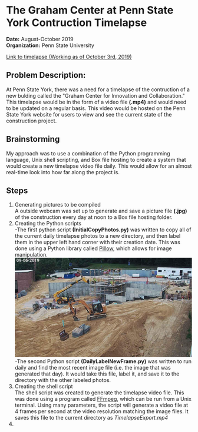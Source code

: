 # The Graham Center at Penn State York Contruction Timelapse
**Date:**  August-October 2019  
**Organization:** Penn State University

[Link to timelapse (Working as of October 3rd, 2019)](https://york.psu.edu/academics/graham-fellows-program)

## Problem Description:
At Penn State York, there was a need for a timelapse of the contruction of a new bulding called the "Graham Center for Innovation and Collaboration."  This timelapse would be in the form of a video file **(.mp4)** and would need to be updated on a regular basis.  This video would be hosted on the Penn State York website for users to view and see the current state of the construction project.

## Brainstorming
My approach was to use a combination of the Python programming language, Unix shell scripting, and Box file hosting to create a system that would create a new timelapse video file daily.  This would allow for an almost real-time look into how far along the project is.

## Steps
1. Generating pictures to be compiled  
A outside webcam was set up to generate and save a picture file **(.jpg)** of the construction every day at noon to a Box file hosting folder.
1. Creating the Python scripts  
-The first python script **(InitialCopyPhotos.py)** was written to copy all of the current daily timelapse photos to a new directory, and then label them in the upper left hand corner with their creation date.  This was done using a Python library called [Pillow](https://pillow.readthedocs.io/en/stable/#),
which allows for image manipulation.
![Labeled Photo Example](https://raw.githubusercontent.com/alexkoontz/timelapse/master/rdme_src/labelExample1.jpg)
-The second Python script **(DailyLabelNewFrame.py)** was written to run daily and find the most recent image file (i.e. the image that was generated that day).  It would take this file, label it, and save it to the directory with the other labeled photos.
1. Creating the shell script  
The shell script was created to generate the timelapse video file.  This was done using a program called [FFmpeg](https://www.ffmpeg.org/), which can be run from a Unix terminal.  Using many parameters, the script will generate a video file at 4 frames per second at the video resolution matching the image files.  It saves this file to the current directory as *TimelapseExport.mp4*
1.
